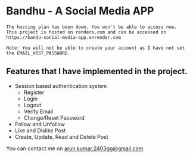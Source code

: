 # Bandhu - A Social Media APP

```
The hosting plan has been down. You won't be able to access now.
This project is hosted on renders.com and can be accessed on https://bandu-social-media-app.onrender.com

Note: You will not be able to create your account as I have not set the EMAIL_HOST_PASSWORD.
```

## Features that I have implemented in the project.

- Session based authentication system
    + Register
    + Login
    + Logout
    + Verify Email
    + Change/Reset Password
- Follow and Unfollow
- Like and Dislike Post
- Create, Update, Read and Delete Post

You can contact me on arun.kumar.2403gg@gmail.com
